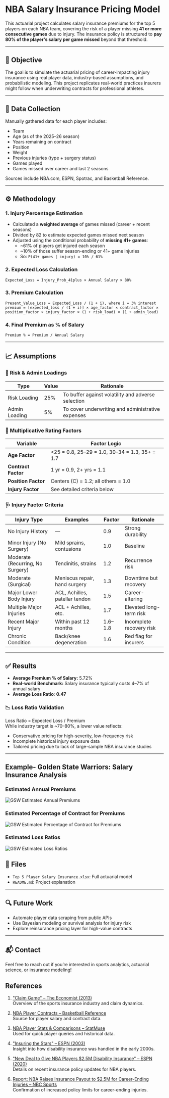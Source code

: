 # NBA Salary Insurance Pricing Model

This actuarial project calculates salary insurance premiums for the top 5 players on each NBA team, covering the risk of a player missing **41 or more consecutive games** due to injury. The insurance policy is structured to **pay 80% of the player's salary per game missed** beyond that threshold.

---

## 📌 Objective

The goal is to simulate the actuarial pricing of career-impacting injury insurance using real player data, industry-based assumptions, and probabilistic modeling. This project replicates real-world practices insurers might follow when underwriting contracts for professional athletes.

---

## 🔢 Data Collection

Manually gathered data for each player includes:

- Team
- Age (as of the 2025–26 season)
- Years remaining on contract
- Position
- Weight
- Previous injuries (type + surgery status)
- Games played
- Games missed over career and last 2 seasons

Sources include NBA.com, ESPN, Spotrac, and Basketball Reference.

---

## ⚙️ Methodology

### 1. **Injury Percentage Estimation**
- Calculated a **weighted average** of games missed (career + recent seasons)
- Divided by 82 to estimate expected games missed next season
- Adjusted using the conditional probability of **missing 41+ games**:
  - ~61% of players get injured each season
  - ~10% of those suffer season-ending or 41+ game injuries
  - So: `P(41+ games | injury) = 10% / 61%`

### 2. **Expected Loss Calculation**
```excel
Expected_Loss = Injury_Prob_41plus × Annual Salary × 80%
```

### 3. **Premium Calculation**
```excel
Present_Value_Loss = Expected_Loss / (1 + i), where i = 3% interest
premium = [expected_loss / (1 + i)] × age_factor × contract_factor × position_factor × injury_factor × (1 + risk_load) × (1 + admin_load)
```

### 4. **Final Premium as % of Salary**
```excel
Premium % = Premium / Annual Salary
```

---

## 📈 Assumptions

### 🔹 Risk & Admin Loadings
| Type           | Value | Rationale |
|----------------|-------|-----------|
| Risk Loading   | 25%   | To buffer against volatility and adverse selection |
| Admin Loading  | 5%    | To cover underwriting and administrative expenses |

### 🔹 Multiplicative Rating Factors

| Variable         | Factor Logic |
|------------------|--------------|
| **Age Factor**   | <25 = 0.8, 25–29 = 1.0, 30–34 = 1.3, 35+ = 1.7 |
| **Contract Factor** | 1 yr = 0.9, 2+ yrs = 1.1 |
| **Position Factor** | Centers (C) = 1.2; all others = 1.0 |
| **Injury Factor**   | See detailed criteria below |

### 🩺 Injury Factor Criteria

| Injury Type                      | Examples                            | Factor | Rationale |
|----------------------------------|-------------------------------------|--------|-----------|
| No Injury History                | —                                   | 0.9    | Strong durability |
| Minor Injury (No Surgery)       | Mild sprains, contusions            | 1.0    | Baseline |
| Moderate (Recurring, No Surgery)| Tendinitis, strains                 | 1.2    | Recurrence risk |
| Moderate (Surgical)             | Meniscus repair, hand surgery       | 1.3    | Downtime but recovery |
| Major Lower Body Injury         | ACL, Achilles, patellar tendon      | 1.5    | Career-altering |
| Multiple Major Injuries         | ACL + Achilles, etc.                | 1.7    | Elevated long-term risk |
| Recent Major Injury             | Within past 12 months               | 1.6–1.8| Incomplete recovery risk |
| Chronic Condition               | Back/knee degeneration              | 1.6    | Red flag for insurers |

---

## ✅ Results

- **Average Premium % of Salary:** 5.72%
- **Real-world Benchmark:** Salary insurance typically costs 4–7% of annual salary
- **Average Loss Ratio**: **0.47**

### 📉 Loss Ratio Validation
Loss Ratio = Expected Loss / Premium  
While industry target is ~70–80%, a lower value reflects:
- Conservative pricing for high-severity, low-frequency risk
- Incomplete historical injury exposure data
- Tailored pricing due to lack of large-sample NBA insurance studies

---

## Example- Golden State Warriors: Salary Insurance Analysis

### Estimated Annual Premiums
![GSW Estimated Annual Premiums](projectpremiums.png)

### Estimated Percentage of Contract for Premiums
![GSW Estimated Percentage of Contract for Premiums](projectpercentages.png)

### Estimated Loss Ratios
![GSW Estimated Loss Ratios](projectlossratios.png)


## 📂 Files

- `Top 5 Player Salary Insurance.xlsx`: Full actuarial model
- `README.md`: Project explanation

---

## 🔍 Future Work

- Automate player data scraping from public APIs
- Use Bayesian modeling or survival analysis for injury risk
- Explore reinsurance pricing layer for high-value contracts

---

## 📬 Contact

Feel free to reach out if you’re interested in sports analytics, actuarial science, or insurance modeling!

## References

1. ["Claim Game" – The Economist (2013)](https://www.economist.com/finance-and-economics/2013/01/26/claim-game)  
   Overview of the sports insurance industry and claim dynamics.

2. [NBA Player Contracts – Basketball Reference](https://www.basketball-reference.com/contracts/)  
   Source for player salary and contract data.

3. [NBA Player Stats & Comparisons – StatMuse](https://www.statmuse.com/nba)  
   Used for quick player queries and historical data.

4. ["Insuring the Stars" – ESPN (2003)](https://www.espn.com/sportsbusiness/s/2003/0311/1521986.html)  
   Insight into how disability insurance was handled in the early 2000s.

5. ["New Deal to Give NBA Players $2.5M Disability Insurance" – ESPN (2020)](https://www.espn.com/nba/story/_/id/29566104/new-deal-give-nba-players-25m-disability-insurance-sources-say)  
   Details on recent insurance policy updates for NBA players.

6. [Report: NBA Raises Insurance Payout to $2.5M for Career-Ending Injuries – NBC Sports](https://www.nbcsports.com/nba/news/report-nba-raises-insurance-payout-to-2-5-million-for-career-ending-injuries)  
   Confirmation of increased policy limits for career-ending injuries.
